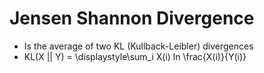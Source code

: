 # Jensen Shannon Divergence
* Is the average of two KL (Kullback-Leibler) divergences
* KL(X || Y) = \displaystyle\sum_i X(i) ln \frac{X(i)}{Y(i)}
